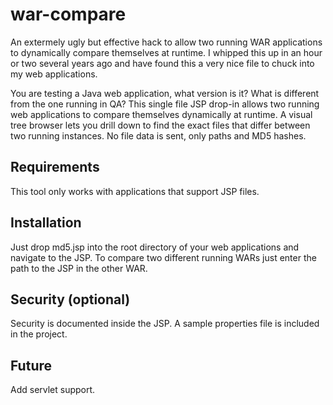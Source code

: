 # war-compare #

An extermely ugly but effective hack to allow two running WAR applications to dynamically compare themselves at runtime. I whipped this up in an hour or two several years ago and have found this a very nice file to chuck into my web applications.

You are testing a Java web application, what version is it? What is different from the one running in QA? This single file JSP drop-in allows two running web applications to compare themselves dynamically at runtime. A visual tree browser lets you drill down to find the exact files that differ between two running instances. No file data is sent, only paths and MD5 hashes.

## Requirements ##

This tool only works with applications that support JSP files.

## Installation ##

Just drop md5.jsp into the root directory of your web applications and navigate to the JSP. To compare two different running WARs just enter the path to the JSP in the other WAR.

## Security (optional) ##

Security is documented inside the JSP. A sample properties file is included in the project.

## Future ##

Add servlet support.